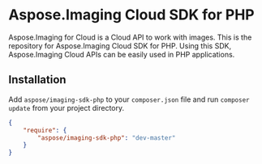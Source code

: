 # Aspose.Imaging Cloud SDK for PHP

Aspose.Imaging for Cloud is a Cloud API to work with images. This is the repository for Aspose.Imaging Cloud SDK for PHP. Using this SDK, Aspose.Imaging Cloud APIs can be easily used in PHP applications.

## Installation
Add `aspose/imaging-sdk-php` to your `composer.json` file and run `composer update` from your project directory.

```json
{
    "require": {
        "aspose/imaging-sdk-php": "dev-master"
    }
}
```
